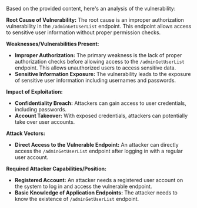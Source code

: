 Based on the provided content, here's an analysis of the vulnerability:

**Root Cause of Vulnerability:**
The root cause is an improper authorization vulnerability in the `/adminGetUserList` endpoint. This endpoint allows access to sensitive user information without proper permission checks.

**Weaknesses/Vulnerabilities Present:**
- **Improper Authorization:** The primary weakness is the lack of proper authorization checks before allowing access to the `/adminGetUserList` endpoint. This allows unauthorized users to access sensitive data.
- **Sensitive Information Exposure:** The vulnerability leads to the exposure of sensitive user information including usernames and passwords.

**Impact of Exploitation:**
- **Confidentiality Breach:** Attackers can gain access to user credentials, including passwords.
- **Account Takeover:** With exposed credentials, attackers can potentially take over user accounts.

**Attack Vectors:**
- **Direct Access to the Vulnerable Endpoint:** An attacker can directly access the `/adminGetUserList` endpoint after logging in with a regular user account.

**Required Attacker Capabilities/Position:**
- **Registered Account:** An attacker needs a registered user account on the system to log in and access the vulnerable endpoint.
- **Basic Knowledge of Application Endpoints:** The attacker needs to know the existence of `/adminGetUserList` endpoint.